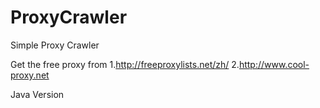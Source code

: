 # ProxyCrawler
Simple Proxy Crawler

Get the free proxy from
1.http://freeproxylists.net/zh/
2.http://www.cool-proxy.net

Java Version
